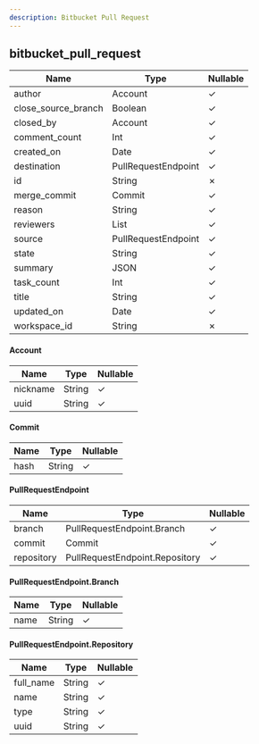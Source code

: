 ```yaml
---
description: Bitbucket Pull Request
---
```

bitbucket_pull_request
----------------------

| **Name**            | **Type**            | **Nullable** |
| ------------------- | ------------------- | ------------ |
| author              | Account             | &check;      |
| close_source_branch | Boolean             | &check;      |
| closed_by           | Account             | &check;      |
| comment_count       | Int                 | &check;      |
| created_on          | Date                | &check;      |
| destination         | PullRequestEndpoint | &check;      |
| id                  | String              | &cross;      |
| merge_commit        | Commit              | &check;      |
| reason              | String              | &check;      |
| reviewers           | List<Account>       | &check;      |
| source              | PullRequestEndpoint | &check;      |
| state               | String              | &check;      |
| summary             | JSON                | &check;      |
| task_count          | Int                 | &check;      |
| title               | String              | &check;      |
| updated_on          | Date                | &check;      |
| workspace_id        | String              | &cross;      |

#### Account
| **Name** | **Type** | **Nullable** |
| -------- | -------- | ------------ |
| nickname | String   | &check;      |
| uuid     | String   | &check;      |

#### Commit
| **Name** | **Type** | **Nullable** |
| -------- | -------- | ------------ |
| hash     | String   | &check;      |

#### PullRequestEndpoint
| **Name**   | **Type**                       | **Nullable** |
| ---------- | ------------------------------ | ------------ |
| branch     | PullRequestEndpoint.Branch     | &check;      |
| commit     | Commit                         | &check;      |
| repository | PullRequestEndpoint.Repository | &check;      |

#### PullRequestEndpoint.Branch
| **Name** | **Type** | **Nullable** |
| -------- | -------- | ------------ |
| name     | String   | &check;      |

#### PullRequestEndpoint.Repository
| **Name**  | **Type** | **Nullable** |
| --------- | -------- | ------------ |
| full_name | String   | &check;      |
| name      | String   | &check;      |
| type      | String   | &check;      |
| uuid      | String   | &check;      |

